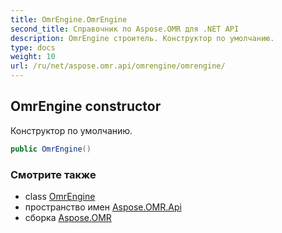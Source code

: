 ```yaml
---
title: OmrEngine.OmrEngine
second_title: Справочник по Aspose.OMR для .NET API
description: OmrEngine строитель. Конструктор по умолчанию.
type: docs
weight: 10
url: /ru/net/aspose.omr.api/omrengine/omrengine/
---
```

## OmrEngine constructor

Конструктор по умолчанию.

```csharp
public OmrEngine()
```

### Смотрите также

* class [OmrEngine](../)
* пространство имен [Aspose.OMR.Api](../../omrengine/)
* сборка [Aspose.OMR](../../../)


